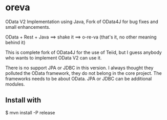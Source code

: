 # oreva
OData V2 Implementation using Java, Fork of OData4J for bug fixes and small enhancements.

OData + Rest + Java  ==> shake it ==> o-re-va  (that's it, no other meaning behind it)

This is complete fork of OData4J for the use of Teiid, but I guess anybody who wants to implement OData V2 can use it.

There is no support JPA or JDBC in this version. I always thought they polluted the OData framework, they do not belong in
the core project. The frameworks needs to be about OData. JPA or JDBC can be additional modules.

## Install with
$ mvn install -P release
